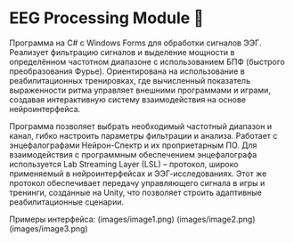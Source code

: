 ﻿# EEG Processing Module 🧠

Программа на C# с Windows Forms для обработки сигналов ЭЭГ. Реализует фильтрацию сигналов и выделение мощности в определённом частотном диапазоне с использованием БПФ (быстрого преобразования Фурье). Ориентирована на использование в реабилитационных тренировках, где вычисленный показатель выраженности ритма управляет внешними программами и играми, создавая интерактивную систему взаимодействия на основе нейроинтерфейса.

Программа позволяет выбрать необходимый частотный диапазон и канал, гибко настроить параметры фильтрации и анализа. Работает с энцефалографами Нейрон-Спектр и их проприетарным ПО. Для взаимодействия с программным обеспечением энцефалографа используется Lab Streaming Layer (LSL) – протокол, широко применяемый в нейроинтерфейсах и ЭЭГ-исследованиях. Этот же протокол обеспечивает передачу управляющего сигнала в игры и тренинги, созданные на Unity, что позволяет строить адаптивные реабилитационные сценарии.

Примеры интерфейса:
(images/image1.png)
(images/image2.png)
(images/image3.png)

